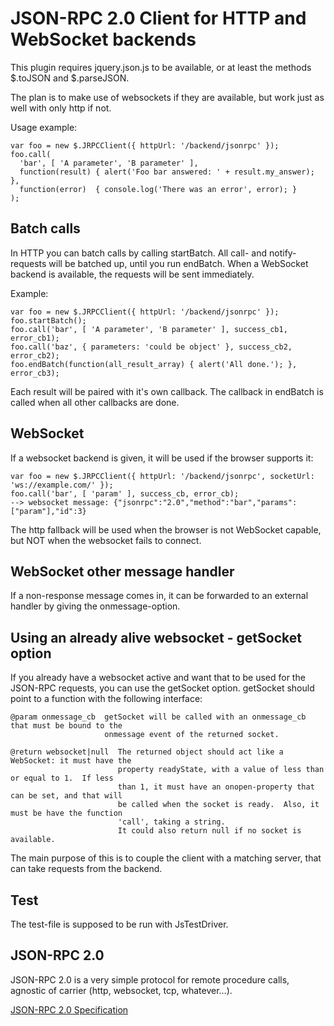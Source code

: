 JSON-RPC 2.0 Client for HTTP and WebSocket backends
===================================================

This plugin requires jquery.json.js to be available, or at least the methods $.toJSON and
$.parseJSON.

The plan is to make use of websockets if they are available, but work just as well with only
http if not.

Usage example:

    var foo = new $.JRPCClient({ httpUrl: '/backend/jsonrpc' });
    foo.call(
      'bar', [ 'A parameter', 'B parameter' ],
      function(result) { alert('Foo bar answered: ' + result.my_answer); },
      function(error)  { console.log('There was an error', error); }
    );


Batch calls
-----------

In HTTP you can batch calls by calling startBatch.  All call- and notify-requests will be batched
up, until you run endBatch.  When a WebSocket backend is available, the requests will be sent
immediately.

Example:

    var foo = new $.JRPCClient({ httpUrl: '/backend/jsonrpc' });
    foo.startBatch();
    foo.call('bar', [ 'A parameter', 'B parameter' ], success_cb1, error_cb1);
    foo.call('baz', { parameters: 'could be object' }, success_cb2, error_cb2);
    foo.endBatch(function(all_result_array) { alert('All done.'); }, error_cb3);


Each result will be paired with it's own callback.  The callback in endBatch is called when all
other callbacks are done.


WebSocket
---------

If a websocket backend is given, it will be used if the browser supports it:

    var foo = new $.JRPCClient({ httpUrl: '/backend/jsonrpc', socketUrl: 'ws://example.com/' });
    foo.call('bar', [ 'param' ], success_cb, error_cb);
    --> websocket message: {"jsonrpc":"2.0","method":"bar","params":["param"],"id":3}


The http fallback will be used when the browser is not WebSocket capable, but NOT when the
websocket fails to connect.


WebSocket other message handler
-------------------------------

If a non-response message comes in, it can be forwarded to an external handler by giving the
onmessage-option.


Using an already alive websocket - getSocket option
---------------------------------------------------

If you already have a websocket active and want that to be used for the JSON-RPC requests, you can
use the getSocket option.  getSocket should point to a function with the following interface:

    @param onmessage_cb  getSocket will be called with an onmessage_cb that must be bound to the
                         onmessage event of the returned socket.

    @return websocket|null  The returned object should act like a WebSocket: it must have the
                            property readyState, with a value of less than or equal to 1.  If less
                            than 1, it must have an onopen-property that can be set, and that will
                            be called when the socket is ready.  Also, it must be have the function
                            'call', taking a string.
                            It could also return null if no socket is available.

The main purpose of this is to couple the client with a matching server, that can take requests
from the backend.


Test
----

The test-file is supposed to be run with JsTestDriver.


JSON-RPC 2.0
------------

JSON-RPC 2.0 is a very simple protocol for remote procedure calls, agnostic of carrier (http,
websocket, tcp, whatever…).

[JSON-RPC 2.0 Specification](http://www.jsonrpc.org/specification)
